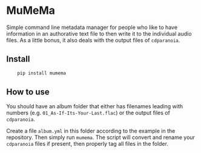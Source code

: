 # MuMeMa

Simple command line metadata manager for people who like to have information in an authorative text file to then write it to the individual audio files. As a little bonus, it also deals with the output files of `cdparanoia`.

## Install

```sh
	pip install mumema
```

## How to use

You should have an album folder that either has filenames leading with numbers (e.g. `01_As-If-Its-Your-Last.flac`) or the output files of `cdparanoia`.

Create a file `album.yml` in this folder according to the example in the repository. Then simply run `mumema`. The script will convert and rename your `cdparanoia` files if present, then properly tag all files in the folder.

